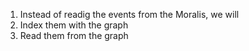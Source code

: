1. Instead of readig the events from the Moralis, we will
  1. Index them with the graph
  2. Read them from the graph